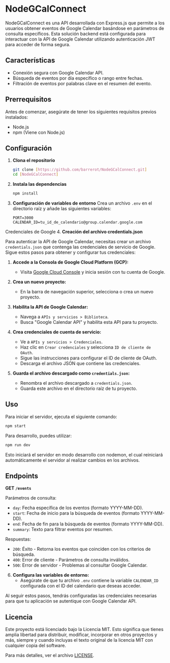 
# NodeGCalConnect

NodeGCalConnect es una API desarrollada con Express.js que permite a los usuarios obtener eventos de Google Calendar basándose en parámetros de consulta específicos. Esta solución backend está configurada para interactuar con la API de Google Calendar utilizando autenticación JWT para acceder de forma segura.

## Características

- Conexión segura con Google Calendar API.
- Búsqueda de eventos por día específico o rango entre fechas.
- Filtración de eventos por palabras clave en el resumen del evento.

## Prerrequisitos

Antes de comenzar, asegúrate de tener los siguientes requisitos previos instalados:
- Node.js
- npm (Viene con Node.js)

## Configuración

1. **Clona el repositorio**
   ```bash
   git clone [https://github.com/barrerot/NodeGCalConnect.git]
   cd [NodeGCalConnect]
   ```

2. **Instala las dependencias**
   ```bash
   npm install
   ```

3. **Configuración de variables de entorno**
   Crea un archivo `.env` en el directorio raíz y añade las siguientes variables:
   ```
   PORT=3000
   CALENDAR_ID=tu_id_de_calendario@group.calendar.google.com
   ```

Credenciales de Google
 4. **Creación del archivo credentials.json**

Para autenticar la API de Google Calendar, necesitas crear un archivo `credentials.json` que contenga las credenciales de servicio de Google. Sigue estos pasos para obtener y configurar tus credenciales:

1. **Accede a la Consola de Google Cloud Platform (GCP):**
   - Visita [Google Cloud Console](https://console.cloud.google.com/) y inicia sesión con tu cuenta de Google.

2. **Crea un nuevo proyecto:**
   - En la barra de navegación superior, selecciona o crea un nuevo proyecto.

3. **Habilita la API de Google Calendar:**
   - Navega a `APIs y servicios > Biblioteca`.
   - Busca "Google Calendar API" y habilita esta API para tu proyecto.

4. **Crea credenciales de cuenta de servicio:**
   - Ve a `APIs y servicios > Credenciales`.
   - Haz clic en `Crear credenciales` y selecciona `ID de cliente de OAuth`.
   - Sigue las instrucciones para configurar el ID de cliente de OAuth.
   - Descarga el archivo JSON que contiene las credenciales.

5. **Guarda el archivo descargado como `credentials.json`:**
   - Renombra el archivo descargado a `credentials.json`.
   - Guarda este archivo en el directorio raíz de tu proyecto.

## Uso

Para iniciar el servidor, ejecuta el siguiente comando:

```bash
npm start
```

Para desarrollo, puedes utilizar:

```bash
npm run dev
```

Esto iniciará el servidor en modo desarrollo con nodemon, el cual reiniciará automáticamente el servidor al realizar cambios en los archivos.

## Endpoints

**GET `/events`**

Parámetros de consulta:
- `day`: Fecha específica de los eventos (formato YYYY-MM-DD).
- `start`: Fecha de inicio para la búsqueda de eventos (formato YYYY-MM-DD).
- `end`: Fecha de fin para la búsqueda de eventos (formato YYYY-MM-DD).
- `summary`: Texto para filtrar eventos por resumen.

Respuestas:
- `200`: Éxito - Retorna los eventos que coinciden con los criterios de búsqueda.
- `400`: Error de cliente - Parámetros de consulta inválidos.
- `500`: Error de servidor - Problemas al consultar Google Calendar.



6. **Configura las variables de entorno:**
   - Asegúrate de que tu archivo `.env` contiene la variable `CALENDAR_ID` configurada con el ID del calendario que deseas acceder.

Al seguir estos pasos, tendrás configuradas las credenciales necesarias para que tu aplicación se autentique con Google Calendar API.

## Licencia

Este proyecto está licenciado bajo la Licencia MIT. Esto significa que tienes amplia libertad para distribuir, modificar, incorporar en otros proyectos y más, siempre y cuando incluyas el texto original de la licencia MIT con cualquier copia del software.

Para más detalles, ver el archivo [LICENSE](LICENSE_MIT.md).
